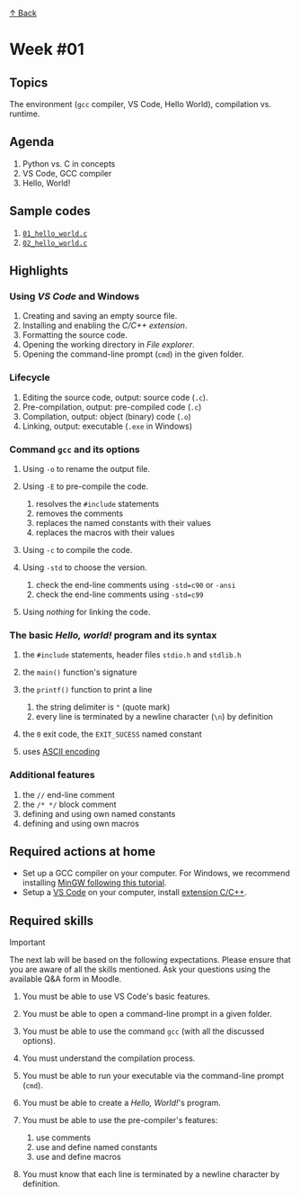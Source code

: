 [↑ Back](../README.md)

# Week #01

## Topics

The environment (`gcc` compiler, VS Code, Hello World), compilation vs. runtime.

## Agenda

1. Python vs. C in concepts
2. VS Code, GCC compiler
3. Hello, World!

## Sample codes

1. [`01_hello_world.c`](./samples/01_hello_world.c)
1. [`02_hello_world.c`](./samples/02_hello_world.c)

## Highlights

### Using *VS Code* and Windows

1. Creating and saving an empty source file.
1. Installing and enabling the *C/C++ extension*.
1. Formatting the source code.
1. Opening the working directory in *File explorer*.
1. Opening the command-line prompt (`cmd`) in the given folder.

### Lifecycle

1. Editing the source code, output: source code (`.c`).
1. Pre-compilation, output: pre-compiled code (`.c`)
1. Compilation, output: object (binary) code (`.o`)
1. Linking, output: executable (`.exe` in Windows)

### Command `gcc` and its options

1. Using `-o` to rename the output file.
1. Using `-E` to pre-compile the code.

   1. resolves the `#include` statements
   1. removes the comments
   1. replaces the named constants with their values
   1. replaces the macros with their values

1. Using `-c` to compile the code.
1. Using `-std` to choose the version.

   1. check the end-line comments using `-std=c90` or `-ansi`
   1. check the end-line comments using `-std=c99`

1. Using *nothing* for linking the code.

### The basic *Hello, world!* program and its syntax

1. the `#include` statements, header files `stdio.h` and `stdlib.h`
1. the `main()` function's signature
1. the `printf()` function to print a line

   1. the string delimiter is `"` (quote mark)
   1. every line is terminated by a newline character (`\n`) by definition

1. the `0` exit code, the `EXIT_SUCESS` named constant
1. uses [ASCII encoding](https://www.alpharithms.com/ascii-table-512119/) 

### Additional features

1. the `//` end-line comment
1. the `/* */` block comment
1. defining and using own named constants
1. defining and using own macros

## Required actions at home

* Set up a GCC compiler on your computer. For Windows, we recommend installing [MinGW following this tutorial](https://www.geeksforgeeks.org/installing-mingw-tools-for-c-c-and-changing-environment-variable/).
* Setup a [VS Code](https://code.visualstudio.com/) on your computer, install [extension C/C++](https://marketplace.visualstudio.com/items?itemName=ms-vscode.cpptools).

## Required skills

> [!IMPORTANT]
> The next lab will be based on the following expectations. Please ensure that you are aware of all the skills mentioned. Ask your questions using the available Q&A form in Moodle.

1. You must be able to use VS Code's basic features.
1. You must be able to open a command-line prompt in a given folder.
1. You must be able to use the command `gcc` (with all the discussed options).
1. You must understand the compilation process.
1. You must be able to run your executable via the command-line prompt (`cmd`).
1. You must be able to create a *Hello, World!*'s program.
1. You must be able to use the pre-compiler's features:

   1. use comments
   1. use and define named constants
   1. use and define macros

1. You must know that each line is terminated by a newline character by definition.